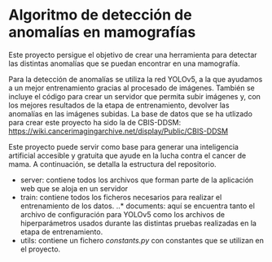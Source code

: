 # Algoritmo de detección de anomalías en mamografías

Este proyecto persigue el objetivo de crear una herramienta para detectar las distintas anomalías que se puedan encontrar en una mamografía.

Para la detección de anomalías se utiliza la red YOLOv5, a la que ayudamos a un mejor entrenamiento gracias al procesado de imágenes. También se incluye el código para crear un servidor que permita subir imágenes y, con los mejores resultados de la etapa de entrenamiento, devolver las anomalías en las imágenes subidas. La base de datos que se ha utlizado para crear este proyecto ha sido la de CBIS-DDSM: https://wiki.cancerimagingarchive.net/display/Public/CBIS-DDSM

Este proyecto puede servir como base para generar una inteligencia artificial accesible y gratuita que ayude en la lucha contra el cancer de mama. A continuación, se detalla la estructura del repositorio.

* server: contiene todos los archivos que forman parte de la aplicación web que se aloja en un servidor
* train: contiene todos los ficheros necesarios para realizar el entrenamiento de los datos.
..* documents: aquí se encuentra tanto el archivo de configuración para YOLOv5 como los archivos de hiperparámetros usados durante las distintas pruebas realizadas en la etapa de entrenamiento.
* utils: contiene un fichero _constants.py_ con constantes que se utilizan en el proyecto.
